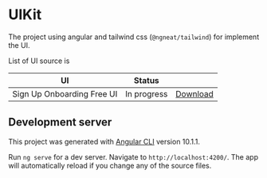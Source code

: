 # UIKit

The project using angular and tailwind css (`@ngneat/tailwind`) for implement the UI.

List of UI source is

|             UI                 |     Status    |              |
|   ------------------------     | ------------- | ------------ |
|   Sign Up Onboarding Free UI   |  In progress  |  [Download](https://uigarage.net/ui-kit/sign-up-onboarding-free-ui-kit-for-adobe-xd/)           |


## Development server

This project was generated with [Angular CLI](https://github.com/angular/angular-cli) version 10.1.1.

Run `ng serve` for a dev server. Navigate to `http://localhost:4200/`. The app will automatically reload if you change any of the source files.


